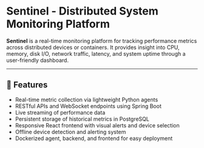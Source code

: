 # Sentinel - Distributed System Monitoring Platform

**Sentinel** is a real-time monitoring platform for tracking performance metrics across distributed devices or containers. It provides insight into CPU, memory, disk I/O, network traffic, latency, and system uptime through a user-friendly dashboard.

---

## 🧠 Features

- Real-time metric collection via lightweight Python agents
- RESTful APIs and WebSocket endpoints using Spring Boot
- Live streaming of performance data
- Persistent storage of historical metrics in PostgreSQL
- Responsive React frontend with visual alerts and device selection
- Offline device detection and alerting system
- Dockerized agent, backend, and frontend for easy deployment
